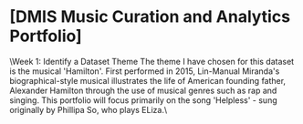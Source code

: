 # \[DMIS Music Curation and Analytics Portfolio\]
\Week 1: Identify a Dataset Theme
The theme I have chosen for this dataset is the musical 'Hamilton'. First performed in 2015, Lin-Manual Miranda's biographical-style musical illustrates the life of American founding father, Alexander Hamilton through the use of musical genres such as rap and singing. This portfolio will focus primarily on the song 'Helpless' - sung originally by Phillipa So, who plays ELiza.\
